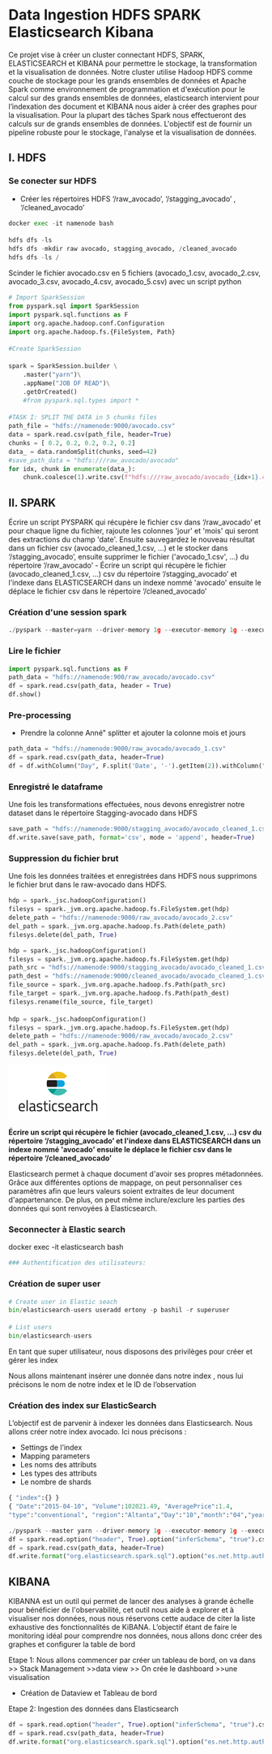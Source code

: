 # Data Ingestion HDFS SPARK Elasticsearch Kibana

Ce projet vise à créer un cluster connectant HDFS, SPARK, ELASTICSEARCH et KIBANA pour permettre le stockage,
la transformation et la visualisation de données. Notre cluster utilise Hadoop HDFS comme couche de stockage 
pour les grands ensembles de données et Apache Spark comme environnement de programmation et d'exécution pour
le calcul sur des grands ensembles de données, elasticsearch intervient pour l’indexation des document et KIBANA 
nous aider à créer des graphes pour la visualisation. Pour la plupart des tâches Spark nous effectueront des calculs sur de grands ensembles de données.  L'objectif est de fournir un pipeline robuste pour le stockage,
l'analyse et la visualisation de données.

## I. HDFS 
     
### Se conecter sur HDFS


- Créer les répertoires HDFS ‘/raw_avocado’, ‘/stagging_avocado’ , ‘/cleaned_avocado’ 

```python
docker exec -it namenode bash

hdfs dfs -ls
hdfs dfs -mkdir raw avocado, stagging_avocado, /cleaned_avocado
hdfs dfs -ls /
```

Scinder le fichier avocado.csv en 5 fichiers (avocado_1.csv, avocado_2.csv, avocado_3.csv, 
avocado_4.csv, avocado_5.csv) avec un script python

```python
# Import SparkSession
from pyspark.sql import SparkSession
import pyspark.sql.functions as F
import org.apache.hadoop.conf.Configuration
import org.apache.hadoop.fs.{FileSystem, Path}

#Create SparkSession

spark = SparkSession.builder \
	.master("yarn")\
	.appName("JOB DF READ")\
	.getOrCreated() 
	#from pyspark.sql.types import *

#TASK I: SPLIT THE DATA in 5 chunks files
path_file = "hdfs://namenode:9000/avocado.csv"
data = spark.read.csv(path_file, header=True)
chunks = [ 0.2, 0.2, 0.2, 0.2, 0.2]
data_ = data.randomSplit(chunks, seed=42)
#save_path_data = "hdfs:///raw_avocado/avocado"
for idx, chunk in enumerate(data_):
	chunk.coalesce(1).write.csv(f"hdfs:///raw_avocado/avocado_{idx+1}.csv", header=True)

```


    
## II. SPARK
    
Écrire un script PYSPARK qui récupère le fichier csv dans ‘/raw_avocado’ et pour chaque ligne du 
fichier, rajoute les colonnes 'jour' et 'mois' qui seront des extractions du champ 'date'. Ensuite 
sauvegardez le nouveau résultat dans un fichier csv (avocado_cleaned_1.csv, ...) et le stocker dans 
‘/stagging_avocado’, ensuite supprimer le fichier ('avocado_1.csv', ...) du répertoire ‘/raw_avocado’ - 
Écrire un script qui récupère le fichier (avocado_cleaned_1.csv, ...) csv du répertoire 
‘/stagging_avocado’ et l'indexe dans ELASTICSEARCH dans un indexe nommé 'avocado' ensuite le 
déplace le fichier csv dans le répertoire ‘/cleaned_avocado’

### Création d'une session spark

```python
./pyspark --master=yarn --driver-memory 1g --executor-memory 1g --executor-cores 1 --num-executors 2

```
### Lire le fichier 

```python
import pyspark.sql.functions as F
path_data = "hdfs://namenode:900/raw_avocado/avocado.csv"
df = spark.read.csv(path_data, header = True)
df.show()
```

### Pre-processing

- Prendre la colonne Anné" splitter et ajouter la colonne mois et jours

```python
path_data = "hdfs://namenode:9000/raw_avocado/avocado_1.csv"
df = spark.read.csv(path_data, header=True)
df = df.withColumn("Day", F.split('Date', '-').getItem(2)).withColumn("month", F.split('Date', '-').getItem(1))
```

### Enregistré le dataframe

Une fois les transformations effectuées, nous devons enregistrer notre
dataset dans le répertoire Stagging-avocado dans HDFS
```python
save_path = "hdfs://namenode:9000/stagging_avocado/avocado_cleaned_1.csv"
df.write.save(save_path, format='csv', mode = 'append', header=True)

```
### Suppression du fichier brut

Une fois les données traitées et enregistrées dans HDFS nous supprimons 
le fichier brut dans le raw-avocado dans HDFS.

```python
hdp = spark._jsc.hadoopConfiguration()
filesys = spark._jvm.org.apache.hadoop.fs.FileSystem.get(hdp)
delete_path = "hdfs://namenode:9000/raw_avocado/avocado_2.csv"
del_path = spark._jvm.org.apache.hadoop.fs.Path(delete_path)
filesys.delete(del_path, True)
```

```python
hdp = spark._jsc.hadoopConfiguration()
filesys = spark._jvm.org.apache.hadoop.fs.FileSystem.get(hdp)
path_src = "hdfs://namenode:9000/stagging_avocado/avocado_cleaned_1.csv"
path_dest = "hdfs://namenode:9000/cleaned_avocado/avocado_cleaned_1.csv"
file_source = spark._jvm.org.apache.hadoop.fs.Path(path_src)
file_target = spark._jvm.org.apache.hadoop.fs.Path(path_dest)
filesys.rename(file_source, file_target)

hdp = spark._jsc.hadoopConfiguration()
filesys = spark._jvm.org.apache.hadoop.fs.FileSystem.get(hdp)
delete_path = "hdfs://namenode:9000/raw_avocado/avocado_2.csv"
del_path = spark._jvm.org.apache.hadoop.fs.Path(delete_path)
filesys.delete(del_path, True)

```
![](logo_elasticSearch.png)

**Écrire un script qui récupère le fichier (avocado_cleaned_1.csv, ...) csv du répertoire 
‘/stagging_avocado’ et l'indexe dans ELASTICSEARCH dans un indexe nommé 'avocado' ensuite le 
déplace le fichier csv dans le répertoire ‘/cleaned_avocado’**

Elasticsearch permet à chaque document d'avoir ses propres métadonnées. Grâce aux différentes 
options de mappage, on peut personnaliser ces paramètres afin que leurs valeurs soient extraites de leur document d'appartenance. De plus, 
on peut même inclure/exclure les parties des données qui sont renvoyées à Elasticsearch. 

### Seconnecter à Elastic search

docker exec -it elasticsearch bash

```python
### Authentification des utilisateurs:
```
### Création de super user

```python
# Create user in Elastic seach
bin/elasticsearch-users useradd ertony -p bashil -r superuser

# List users 
bin/elasticsearch-users
```
En tant que super utilisateur, nous disposons des privilèges pour créer et gérer les index 

Nous allons maintenant insérer une donnée dans notre index , 
nous lui précisons le nom de notre index et le ID de l’observation


### Création des index sur ElasticSearch

L’objectif est de parvenir à indexer les données dans Elasticsearch. Nous allons créer notre index avocado. Ici nous précisons : 
-	Settings de l’index
-	Mapping parameters
-	Les noms des attributs
-	Les types des attributs
-	Le nombre de shards


```python
{ "index":{} }
{ "Date":"2015-04-10", "Volume":102021.49, "AveragePrice":1.4, 
"type":"conventional", "region":"Altanta","Day":"10","month":"04","year":"2015"}
```

```python
./pyspark --master yarn --driver-memory 1g --executor-memory 1g --executor-cores 1 --jars /partage/jars/elasticsearch-spark-30_2.12-8.12.2.jar
df = spark.read.option("header", True).option("inferSchema", "true").csv(r"/stagging_avocado/avocado_cleaned_1.csv")
df = spark.read.csv(path_data, header=True)
df.write.format("org.elasticsearch.spark.sql").option("es.net.http.auth.user", "ertony").option("es.net.http.auth.pass", "bashil").option("es.nodes", "http://elasticsearch:9200").option("es.nodes.discovery", "false").option("es.nodes.wan.only", "true").option("es.index.auto.create", "true").mode("append").save("avocado")

```

## KIBANA

KIBANNA est un outil qui permet de lancer des analyses à grande échelle pour bénéficier de l'observabilité,
cet outil nous aide à explorer et à visualiser nos données, nous nous réservons cette audace de citer la liste exhaustive des fonctionnalités de KiBANA. L’objectif étant de faire le monitoring idéal pour comprendre nos données,
nous allons donc créer des graphes et configurer la table de bord


Etape 1: 
Nous allons commencer par créer un tableau de bord, on va dans  >> Stack Management >>data view >> On crée le dashboard >>une visualisation
- Création de Dataview et Tableau de bord

Etape 2: Ingestion des données dans Elasticsearch

```python
df = spark.read.option("header", True).option("inferSchema", "true").csv(r"/stagging_avocado/avocado_cleaned_1.csv")
df = spark.read.csv(path_data, header=True)
df.write.format("org.elasticsearch.spark.sql").option("es.net.http.auth.user", "ertony").option("es.net.http.auth.pass", "bashil").option("es.nodes", "http://elasticsearch:9200").option("es.nodes.discovery", "false").option("es.nodes.wan.only", "true").option("es.index.auto.create", "true").mode("append").save("avocado")
```














